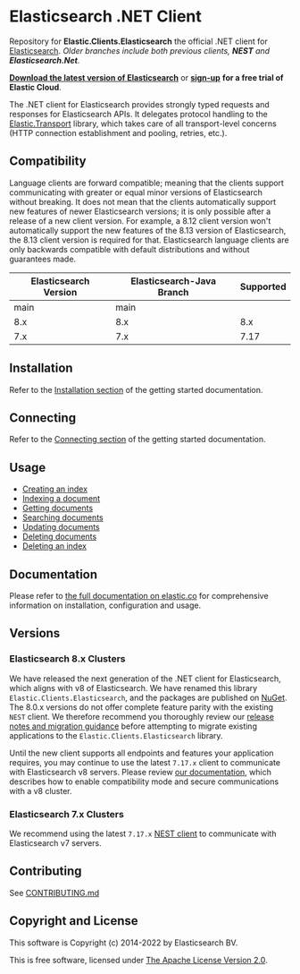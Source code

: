 # Elasticsearch .NET Client

Repository for **Elastic.Clients.Elasticsearch** the official .NET client for
[Elasticsearch](https://github.com/elastic/elasticsearch).
*Older branches include both previous clients, **NEST** and **Elasticsearch.Net**.*

**[Download the latest version of Elasticsearch](https://www.elastic.co/downloads/elasticsearch)**
or
**[sign-up](https://cloud.elastic.co/registration?elektra=en-ess-sign-up-page)**
**for a free trial of Elastic Cloud**.

The .NET client for Elasticsearch provides strongly typed requests and responses
 for Elasticsearch APIs. It delegates protocol handling to the 
 [Elastic.Transport](https://github.com/elastic/elastic-transport-net) library,
 which takes care of all transport-level concerns (HTTP connection establishment
 and pooling, retries, etc.).

## Compatibility

Language clients are forward compatible; meaning that the clients support
communicating with greater or equal minor versions of Elasticsearch without
breaking. It does not mean that the clients automatically support new features
of newer Elasticsearch versions; it is only possible after a release of a new
client version. For example, a 8.12 client version won't automatically support
the new features of the 8.13 version of Elasticsearch, the 8.13 client version
is required for that. Elasticsearch language clients are only backwards
compatible with default distributions and without guarantees made.

| Elasticsearch Version | Elasticsearch-Java Branch | Supported |
| --------------------- | ------------------------- | --------- |
| main                  | main                      |           |
| 8.x                   | 8.x                       | 8.x       |
| 7.x                   | 7.x                       | 7.17      |

## Installation

Refer to the [Installation section](https://www.elastic.co/guide/en/elasticsearch/client/net-api/current/getting-started-net.html#_installation)
of the getting started documentation.

## Connecting

Refer to the [Connecting section](https://www.elastic.co/guide/en/elasticsearch/client/net-api/current/getting-started-net.html#_connecting)
of the getting started documentation.

## Usage

- [Creating an index](https://www.elastic.co/guide/en/elasticsearch/client/net-api/current/getting-started-net.html#_creating_an_index)
- [Indexing a document](https://www.elastic.co/guide/en/elasticsearch/client/net-api/current/getting-started-net.html#_indexing_documents)
- [Getting documents](https://www.elastic.co/guide/en/elasticsearch/client/net-api/current/getting-started-net.html#_getting_documents)
- [Searching documents](https://www.elastic.co/guide/en/elasticsearch/client/net-api/current/getting-started-net.html#_searching_documents)
- [Updating documents](https://www.elastic.co/guide/en/elasticsearch/client/net-api/current/getting-started-net.html#_updating_documents)
- [Deleting documents](https://www.elastic.co/guide/en/elasticsearch/client/net-api/current/getting-started-net.html#_deleting_documents)
- [Deleting an index](https://www.elastic.co/guide/en/elasticsearch/client/net-api/current/getting-started-net.html#_deleting_an_index)

## Documentation

Please refer to
[the full documentation on elastic.co](https://www.elastic.co/guide/en/elasticsearch/client/net-api/current/index.html)
for comprehensive information on installation, configuration and usage.

## Versions

### Elasticsearch 8.x Clusters

We have released the next generation of the .NET client for Elasticsearch, which
aligns with v8 of Elasticsearch. We have renamed this library
`Elastic.Clients.Elasticsearch`, and the packages are published on
[NuGet](https://www.nuget.org/packages/Elastic.Clients.Elasticsearch/). The
8.0.x versions do not offer complete feature parity with the existing `NEST`
client. We therefore recommend you thoroughly review our
[release notes and migration guidance](https://www.elastic.co/guide/en/elasticsearch/client/net-api/current/release-notes-8.0.0.html)
before attempting to migrate existing applications to the
`Elastic.Clients.Elasticsearch` library.

Until the new client supports all endpoints and features your application
requires, you may continue to use the latest `7.17.x` client to communicate with
Elasticsearch v8 servers. Please review
[our documentation](https://www.elastic.co/guide/en/elasticsearch/client/net-api/7.17/connecting-to-elasticsearch-v8.html),
which describes how to enable compatibility mode and secure communications with
a v8 cluster.

### Elasticsearch 7.x Clusters

We recommend using the latest `7.17.x`
[NEST client](https://www.nuget.org/packages/Nest) to communicate with
Elasticsearch v7 servers.

## Contributing

See [CONTRIBUTING.md](./CONTRIBUTING.md)

## Copyright and License

This software is Copyright (c) 2014-2022 by Elasticsearch BV.

This is free software, licensed under
[The Apache License Version 2.0](https://github.com/elastic/elasticsearch-net/blob/main/LICENSE.txt).
